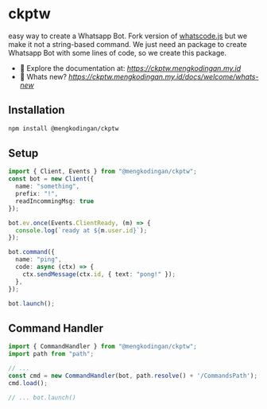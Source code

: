 # ckptw

easy way to create a Whatsapp Bot. Fork version of [whatscode.js](https://github.com/JastinXyz/whatscode.js) but we make it not a string-based command. We just need an package to create Whatsapp Bot with some lines of code, so we create this package.

- 📕 Explore the documentation at: *https://ckptw.mengkodingan.my.id*
- 🤔 Whats new? *https://ckptw.mengkodingan.my.id/docs/welcome/whats-new*

## Installation

```bash
npm install @mengkodingan/ckptw
```

## Setup

```ts
import { Client, Events } from "@mengkodingan/ckptw";
const bot = new Client({
  name: "something",
  prefix: "!",
  readIncommingMsg: true
});

bot.ev.once(Events.ClientReady, (m) => {
  console.log(`ready at ${m.user.id}`);
});

bot.command({
  name: "ping",
  code: async (ctx) => {
    ctx.sendMessage(ctx.id, { text: "pong!" });
  },
});

bot.launch();
```

## Command Handler
```ts
import { CommandHandler } from "@mengkodingan/ckptw";
import path from "path";

// ...
const cmd = new CommandHandler(bot, path.resolve() + '/CommandsPath');
cmd.load();

// ... bot.launch()
```